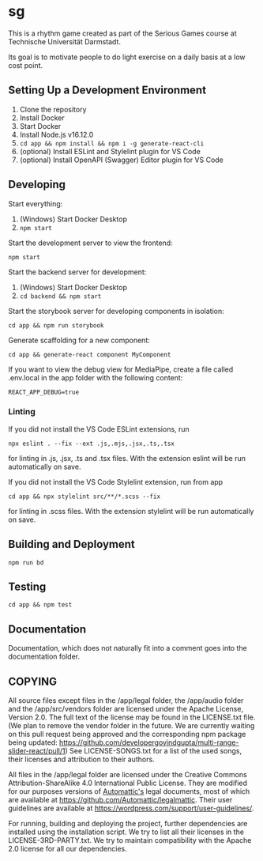 # sg

This is a rhythm game created as part of the Serious Games course at Technische Universität Darmstadt.

Its goal is to motivate people to do light exercise on a daily basis at a low cost point.

## Setting Up a Development Environment

1. Clone the repository
2. Install Docker
3. Start Docker
4. Install Node.js v16.12.0
5. ```cd app && npm install && npm i -g generate-react-cli```
6. (optional) Install ESLint and Stylelint plugin for VS Code
7. (optional) Install OpenAPI (Swagger) Editor plugin for VS Code

## Developing

Start everything:

1. (Windows) Start Docker Desktop
2. `npm start`

Start the development server to view the frontend:

```npm start```

Start the backend server for development:

1. (Windows) Start Docker Desktop
2. ```cd backend && npm start```

Start the storybook server for developing components in isolation:

```cd app && npm run storybook```

Generate scaffolding for a new component:

```cd app && generate-react component MyComponent```

If you want to view the debug view for MediaPipe, create a file called .env.local in the app folder with the following content:

```
REACT_APP_DEBUG=true
```

### Linting

If you did not install the VS Code ESLint extensions, run

```npx eslint . --fix --ext .js,.mjs,.jsx,.ts,.tsx```

for linting in .js, .jsx, .ts and .tsx files. With the extension eslint will be run automatically on save.

If you did not install the VS Code Stylelint extension, run from app

```cd app && npx stylelint src/**/*.scss --fix```

for linting in .scss files. With the extension stylelint will be run automatically on save.

## Building and Deployment

```npm run bd```

## Testing

```cd app && npm test```

## Documentation

Documentation, which does not naturally fit into a comment goes into the documentation folder.

## COPYING

All source files except files in the /app/legal folder, the /app/audio folder and the /app/src/vendors folder are licensed under the Apache License, Version 2.0. The full text of the license may be found in the LICENSE.txt file. (We plan to remove the vendor folder in the future. We are currently waiting on this pull request being approved and the corresponding npm package being updated: https://github.com/developergovindgupta/multi-range-slider-react/pull/1) See LICENSE-SONGS.txt for a list of the used songs, their licenses and attribution to their authors.

All files in the /app/legal folder are licensed under the Creative Commons Attribution-ShareAlike 4.0 International Public License. They are modified for our purposes versions of [Automattic's](https://automattic.com/) legal documents, most of which are available at https://github.com/Automattic/legalmattic. Their user guidelines are available at https://wordpress.com/support/user-guidelines/.

For running, building and deploying the project, further dependencies are installed using the installation script. We try to list all their licenses in the LICENSE-3RD-PARTY.txt. We try to maintain compatibility with the Apache 2.0 license for all our dependencies.